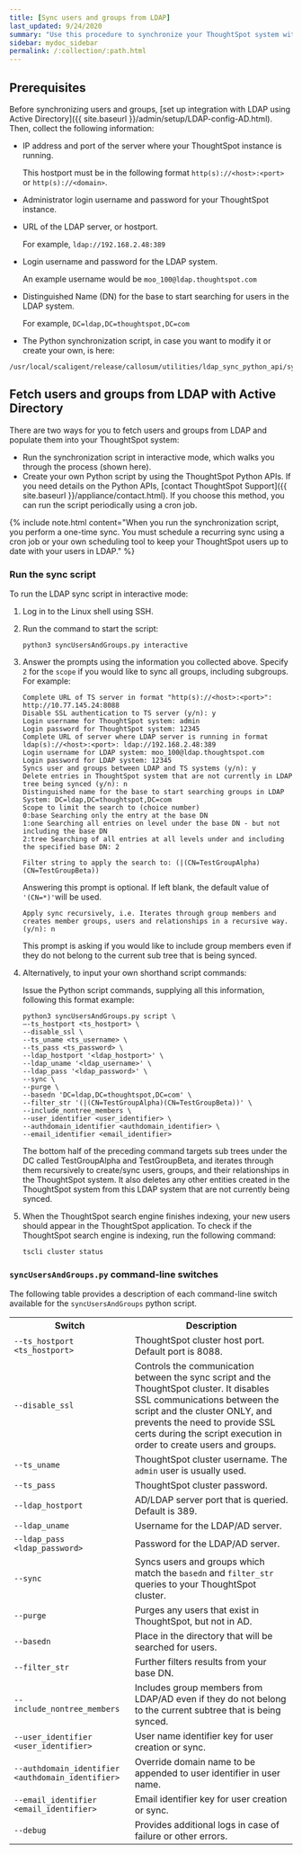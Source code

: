 ```yaml
---
title: [Sync users and groups from LDAP]
last_updated: 9/24/2020
summary: "Use this procedure to synchronize your ThoughtSpot system with an LDAP server through Active Directory."
sidebar: mydoc_sidebar
permalink: /:collection/:path.html
---
```


## Prerequisites

Before synchronizing users and groups, [set up integration with LDAP using Active Directory]({{ site.baseurl }}/admin/setup/LDAP-config-AD.html). Then, collect the following information:

-   IP address and port of the server where your ThoughtSpot instance is running.

    This hostport must be in the following format `http(s)://<host>:<port>` or `http(s)://<domain>`.

-   Administrator login username and password for your ThoughtSpot instance.

-   URL of the LDAP server, or hostport.

    For example, `ldap://192.168.2.48:389`

-   Login username and password for the LDAP system.

    An example username would be `moo_100@ldap.thoughtspot.com`

-   Distinguished Name (DN) for the base to start searching for users in the LDAP system.

    For example, `DC=ldap,DC=thoughtspot,DC=com`

-   The Python synchronization script, in case you want to modify it or create your own, is here:
  ```
  /usr/local/scaligent/release/callosum/utilities/ldap_sync_python_api/syncUsersAndGroups.py
  ````

## Fetch users and groups from LDAP with Active Directory

There are two ways for you to fetch users and groups from LDAP and populate them
into your ThoughtSpot system:

-   Run the synchronization script in interactive mode, which walks you through the process (shown here).
-   Create your own Python script by using the ThoughtSpot Python APIs. If you need details on the Python APIs, [contact ThoughtSpot Support]({{ site.baseurl }}/appliance/contact.html). If you choose this method, you can run the script periodically using a cron job.

{% include note.html content="When you run the synchronization script, you perform a one-time sync. You must schedule a recurring sync using a cron job or your own scheduling tool to keep your ThoughtSpot users up to date with your users in LDAP." %}

### Run the sync script

To run the LDAP sync script in interactive mode:

1. Log in to the Linux shell using SSH.
2. Run the command to start the script:

    ```
    python3 syncUsersAndGroups.py interactive
    ```

3. Answer the prompts using the information you collected above. Specify `2` for the `scope` if you would like to sync all groups, including subgroups. For example:

    ```
    Complete URL of TS server in format "http(s)://<host>:<port>": http://10.77.145.24:8088
    Disable SSL authentication to TS server (y/n): y
    Login username for ThoughtSpot system: admin
    Login password for ThoughtSpot system: 12345
    Complete URL of server where LDAP server is running in format ldap(s)://<host>:<port>: ldap://192.168.2.48:389
    Login username for LDAP system: moo_100@ldap.thoughtspot.com
    Login password for LDAP system: 12345
    Syncs user and groups between LDAP and TS systems (y/n): y
    Delete entries in ThoughtSpot system that are not currently in LDAP tree being synced (y/n): n
    Distinguished name for the base to start searching groups in LDAP System: DC=ldap,DC=thoughtspot,DC=com
    Scope to limit the search to (choice number)
    0:base Searching only the entry at the base DN
    1:one Searching all entries on level under the base DN - but not including the base DN
    2:tree Searching of all entries at all levels under and including the specified base DN: 2
    ```

    ```
    Filter string to apply the search to: (|(CN=TestGroupAlpha)(CN=TestGroupBeta))
    ```

    Answering this prompt is optional. If left blank, the default value of `'(CN=*)'`will be used.

    ```
    Apply sync recursively, i.e. Iterates through group members and creates member groups, users and relationships in a recursive way. (y/n): n
    ```

    This prompt is asking if you would like to include group members even if they do not belong to the current sub tree that is being synced.

4. Alternatively, to input your own shorthand script commands:

    Issue the Python script commands, supplying all this information, following this format example:

    ```
    python3 syncUsersAndGroups.py script \
    –-ts_hostport <ts_hostport> \
    --disable_ssl \
    --ts_uname <ts_username> \
    --ts_pass <ts_password> \
    --ldap_hostport '<ldap_hostport>' \
    --ldap_uname '<ldap_username>' \
    --ldap_pass '<ldap_password>' \
    --sync \
    --purge \
    --basedn 'DC=ldap,DC=thoughtspot,DC=com' \
    --filter_str '(|(CN=TestGroupAlpha)(CN=TestGroupBeta))' \
    --include_nontree_members \
    --user_identifier <user_identifier> \
    --authdomain_identifier <authdomain_identifier> \
    --email_identifier <email_identifier>
    ```

    The bottom half of the preceding command targets sub trees under the DC called TestGroupAlpha and TestGroupBeta, and iterates through them recursively to create/sync users, groups, and their relationships in the ThoughtSpot system. It also deletes any other entities created in the ThoughtSpot system from this LDAP system that are not currently being synced.

5. When the ThoughtSpot search engine finishes indexing, your new users should appear in the ThoughtSpot application. To check if the ThoughtSpot search engine is indexing, run the following command:

    ```
    tscli cluster status
    ```

### `syncUsersAndGroups.py` command-line switches

The following table provides a description of each command-line switch available for the `syncUsersAndGroups` python script.

  <table width="100%" border="0">
  <col width="260">
  <col width="900">
	  <tbody>
	    <tr>
	      <th scope="col">Switch</th>
	      <th scope="col">Description</th>
        </tr>
        <tr>
  	      <td><code>--ts_hostport &lt;ts_hostport&gt;</code></td>
  	      <td>ThoughtSpot cluster host port. Default port is 8088.</td>
          </tr>  
	    <tr>
	      <td><code>--disable_ssl</code></td>
	      <td>Controls the communication between the sync script and the ThoughtSpot cluster. It disables SSL communications between the script and the cluster ONLY, and prevents the need to provide SSL certs during the script execution in order to create users and groups.</td>
        </tr>
	    <tr>
	      <td><code>--ts_uname</code></td>
	      <td>ThoughtSpot cluster username. The <code>admin</code> user is usually used.</td>
        </tr>
	    <tr>
	      <td><code>--ts_pass</code></td>
	      <td>ThoughtSpot cluster password.</td>
        </tr>
		<tr>
	      <td><code>--ldap_hostport</code></td>
	      <td>AD/LDAP server port that is queried. Default is 389.</td>
        </tr>
		<tr>
	      <td><code>--ldap_uname</code></td>
	      <td>Username for the LDAP/AD server.</td>
        </tr>
		<tr>
	      <td><code>--ldap_pass &lt;ldap_password&gt;</code></td>
	      <td>Password for the LDAP/AD server.</td>
        </tr>
		<tr>
	      <td><code>--sync</code></td>
	      <td>Syncs users and groups which match the <code>basedn</code> and <code>filter_str</code> queries to your ThoughtSpot cluster.</td>
        </tr>
		<tr>
	      <td><code>--purge</code></td>
	      <td>Purges any users that exist in ThoughtSpot, but not in AD.</td>
        </tr>
		<tr>
	      <td><code>--basedn</code></td>
	      <td>Place in the directory that will be searched for users.</td>
        </tr>
		<tr>
	      <td><code>--filter_str</code></td>
	      <td>Further filters results from your base DN.</td>
        </tr>
		<tr>
	      <td><code>--include_nontree_members</code></td>
	      <td>Includes group members from LDAP/AD even if they do not belong to the current subtree that is being synced.</td>
        </tr>
    <tr>
        <td><code>--user_identifier &lt;user_identifier&gt;</code></td>
        <td>User name identifier key for user creation or sync.</td>
        </tr>	 
    <tr>
        <td><code>--authdomain_identifier &lt;authdomain_identifier&gt;</code></td>
        <td>Override domain name to be appended to user identifier in user name.</td>
      </tr>
    <tr>
        <td><code>--email_identifier &lt;email_identifier&gt;</code></td>
        <td>Email identifier key for user creation or sync.</td>
      </tr>	  
    <tr>
        <td><code>--debug</code></td>
        <td>Provides additional logs in case of failure or other errors.</td>
    </tr>	          
  </tbody>
</table>
